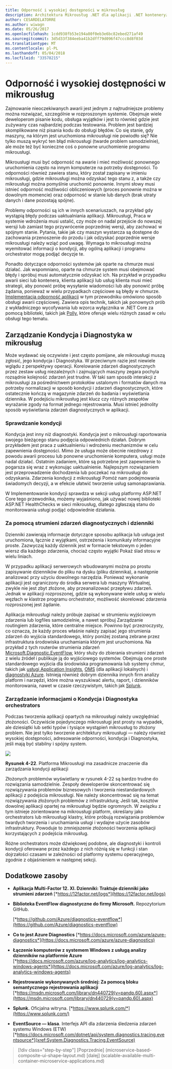 ```yaml
---
title: Odporność i wysokiej dostępności w mikrousług
description: Architektura Mikrousług .NET dla aplikacji .NET konteneryzowanych | Odporność i wysokiej dostępności w mikrousług
author: CESARDELATORRE
ms.author: wiwagn
ms.date: 05/26/2017
ms.openlocfilehash: 1cdd938fb53e194a80f0eb3e6bc82ebed271af49
ms.sourcegitcommit: 3d5d33f384eeba41b2dff79d096f47ccc8d8f03d
ms.translationtype: MT
ms.contentlocale: pl-PL
ms.lasthandoff: 05/04/2018
ms.locfileid: "33578215"
---
```

# <a name="resiliency-and-high-availability-in-microservices"></a>Odporność i wysokiej dostępności w mikrousług

Zajmowanie nieoczekiwanych awarii jest jednym z najtrudniejsze problemy można rozwiązać, szczególnie w rozproszonym systemie. Obejmuje wiele deweloperom pisanie kodu, obsługa wyjątków i jest to również gdzie jest zużywany czas najbardziej podczas testowania. Problem jest bardziej skomplikowane niż pisania kodu do obsługi błędów. Co się stanie, gdy maszyny, na którym jest uruchomiona mikrousługi nie powiodło się? Nie tylko muszą wykryć ten błąd mikrousługi (twarde problem samodzielnie), ale może też być konieczne coś o ponowne uruchomienie programu mikrousługi.

Mikrousługi musi być odporność na awarie i mieć możliwość ponownego uruchomienia często na innym komputerze na potrzeby dostępności. To odporności również zawiera stanu, który został zapisany w imieniu mikrousługi, gdzie mikrousługi można odzyskać tego stanu z, a także czy mikrousługi można pomyślnie uruchomić ponownie. Innymi słowy musi istnieć odporność możliwości obliczeniowych (proces ponownie można w dowolnym momencie) oraz odporność w stanie lub danych (brak utraty danych i dane pozostają spójne).

Problemy odporności są ich w innych scenariuszach, na przykład gdy wystąpią błędy podczas uaktualniania aplikacji. Mikrousługi, Praca w systemie wdrożenia musi ustalić, czy może on nadal przejście do nowszej wersji lub zamiast tego przywrócenie poprzedniej wersji, aby zachować w spójnym stanie. Pytania, takie jak czy maszyn wystarcza są dostępne do zachowania przenoszenie do przodu i jak odzyskać poprzednie wersje mikrousługi należy wziąć pod uwagę. Wymaga to mikrousługi można wyemitować informacji o kondycji, aby ogólną aplikacji i programu orchestrator mogą podjąć decyzje te.

Ponadto dotyczące odporności systemów jak oparte na chmurze musi działać. Jak wspomniano, oparte na chmurze system musi obejmować błędy i spróbuj musi automatycznie odzyskać ich. Na przykład w przypadku awarii sieci lub kontenera, klienta aplikacji lub usług klienta musi mieć strategii, aby ponowić próbę wysyłanie wiadomości lub aby ponowić próbę żądania, ponieważ w wielu przypadkach częściowe są błędy w chmurze. [Implementacja odporność aplikacji](#implementing_resilient_apps) w tym przewodniku omówiono sposób obsługi awarii częściowej. Zawiera opis technik, takich jak ponownych prób z wykładniczego wycofywania lub wzorca wyłącznika w .NET Core za pomocą biblioteki, takich jak [Polly](https://github.com/App-vNext/Polly), które oferuje wielu różnych zasad w celu obsługi tego tematu.

## <a name="health-management-and-diagnostics-in-microservices"></a>Zarządzanie Kondycja i Diagnostyka w mikrousług

Może wydawać się oczywiste i jest często pomijane, ale mikrousługi muszą zgłosić, jego kondycja i Diagnostyka. W przeciwnym razie jest niewiele wglądu z perspektywy operacji. Korelowanie zdarzeń diagnostycznych przez zestaw usług niezależnych i zajmujących maszyny zegara pochyla rozsądnie kolejność zdarzeń jest trudne. W taki sam sposób interakcji z mikrousługi za pośrednictwem protokołów ustalonym i formatów danych ma potrzeby normalizacji w sposób kondycji i zdarzeń diagnostycznych, które ostatecznie kończą w magazynie zdarzeń do badania i wyświetlania dziennika. W podejściu mikrousług jest klucz czy różnych zespołów wyrażanie zgody na format jednego rejestrowania. Musi istnieć jednolity sposób wyświetlania zdarzeń diagnostycznych w aplikacji.

### <a name="health-checks"></a>Sprawdzanie kondycji

Kondycja jest inny niż diagnostyki. Kondycja jest o mikrousługi raportowania swojego bieżącego stanu podjęcia odpowiednich działań. Dobrym przykładem jest praca z uaktualnieniu i wdrożeniu mechanizmów w celu zapewnienia dostępności. Mimo że usługa może obecnie niezdrowy z powodu awarii procesu lub ponowne uruchomienie komputera, usługi może nadal działać. Ostatnim zadaniem, które są potrzebne jest zapewnienie to pogarsza się wraz z wykonując uaktualnienie. Najlepszym rozwiązaniem jest przeprowadzenie dochodzenia lub poczekać na mikrousługi do odzyskania. Zdarzenia kondycji z mikrousługi Pomóż nam podejmowania świadomych decyzji, a w efekcie ułatwić tworzenie usług samonaprawiania.

W Implementowanie kondycji sprawdza w sekcji usług platformy ASP.NET Core tego przewodnika, możemy wyjaśniono, jak używać nowej biblioteki ASP.NET HealthChecks w sieci mikrousług, dlatego zgłaszają stanu do monitorowania usługi podjąć odpowiednie działania.

### <a name="using-diagnostics-and-logs-event-streams"></a>Za pomocą strumieni zdarzeń diagnostycznych i dzienniki

Dzienniki zawierają informacje dotyczące sposobu aplikacja lub usługa jest uruchomiona, łącznie z wyjątkami, ostrzeżenia i komunikaty informacyjne proste. Zazwyczaj każdy dziennik jest w formacie tekstowym o jeden wiersz dla każdego zdarzenia, chociaż często wyjątki Pokaż ślad stosu w wielu liniach.

W przypadku aplikacji serwerowych wbudowanymi można po prostu zapisywanie dzienników do pliku na dysku (pliku dziennika), a następnie analizować przy użyciu dowolnego narzędzia. Ponieważ wykonanie aplikacji jest ograniczony do środka serwera lub maszyny Wirtualnej, zwykle nie jest zbyt złożone, aby przeanalizować przepływu zdarzeń. Jednak w aplikacji rozproszonej, gdzie są wykonywane wiele usług w wielu węzłach w klastrze programu orchestrator, możliwość skorelować zdarzenia rozproszonej jest żądanie.

Aplikacja mikrousługi należy próbuje zapisać w strumieniu wyjściowym zdarzenia lub logfiles samodzielnie, a nawet spróbuj Zarządzanie routingiem zdarzenia, które centralne miejsce. Powinno być przezroczysty, co oznacza, że każdy proces właśnie należy zapisać jego strumienia zdarzeń do wyjścia standardowego, który poniżej zostaną zebrane przez infrastruktura środowiska uruchamiania którym jest uruchomiona. Na przykład z tych routerów strumienia zdarzeń [Microsoft.Diagnostic.EventFlow](https://github.com/Azure/diagnostics-eventflow), który służy do zbierania strumieni zdarzeń z wielu źródeł i publikuje ją do wyjściowego systemów. Obejmują one proste standardowego wyjścia dla środowiska programowania lub systemy chmur, takich jak [usługi Application Insights](https://azure.microsoft.com/services/application-insights/), [OMS](https://github.com/Azure/diagnostics-eventflow#oms-operations-management-suite) (dla aplikacji lokalnych) i [diagnostyki Azure](https://docs.microsoft.com/azure/monitoring-and-diagnostics/azure-diagnostics). Istnieją również dobrym dziennika innych firm analizy platform i narzędzi, które można wyszukiwać alertu, raport, i dzienników monitorowania, nawet w czasie rzeczywistym, takich jak [Splunk](https://www.splunk.com/goto/Splunk_Log_Management?ac=ga_usa_log_analysis_phrase_Mar17&_kk=logs%20analysis&gclid=CNzkzIrex9MCFYGHfgodW5YOtA).

### <a name="orchestrators-managing-health-and-diagnostics-information"></a>Zarządzanie informacjami o Kondycja i Diagnostyka orchestrators

Podczas tworzenia aplikacji opartych na mikrousługi należy uwzględniać złożoności. Oczywiście pojedynczego mikrousługi jest prosty na wypadek, ale dziesiątki lub setki typów i tysiące wystąpień mikrousług to złożony problem. Nie jest tylko tworzenie architektury mikrousługi — należy również wysokiej dostępności, adresowanie odporności, kondycja i Diagnostyka, jeśli mają być stabilny i spójny system.

![](./media/image22.png)

**Rysunek 4-22**. Platforma Mikrousługi ma zasadnicze znaczenie dla zarządzania kondycji aplikacji

Złożonych problemów wyświetlany w rysunek 4-22 są bardzo trudne do rozwiązania samodzielnie. Zespoły deweloperów skoncentrować się rozwiązywania problemów biznesowych i tworzenia niestandardowych aplikacji z podejścia mikrousługi. Nie należy skoncentrować się na temat rozwiązywania złożonych problemów z infrastrukturą; Jeśli tak, kosztów dowolnej aplikacji opartej na mikrousługi będzie ogromnych. W związku z tym istnieje zorientowane na mikrousługi platform, określany jako orchestrators lub mikrousługi klastry, które próbują rozwiązania problemów twardych tworzenia i uruchamiania usługi i wydajne użycie zasobów infrastruktury. Powoduje to zmniejszenie złożoności tworzenia aplikacji korzystających z podejścia mikrousług.

Różne orchestrators może dźwiękowej podobne, ale diagnostyki i kontroli kondycji oferowane przez każdego z nich różnią się w funkcji i stan dojrzałości czasami w zależności od platformy systemu operacyjnego, zgodnie z objaśnieniem w następnej sekcji.

## <a name="additional-resources"></a>Dodatkowe zasoby

-   **Aplikacja Multi-Factor 12. XI. Dzienniki: Traktuje dzienniki jako strumieni zdarzeń**
    [*https://12factor.net/logs*](https://12factor.net/logs)

-   **Biblioteka EventFlow diagnostyczne do firmy Microsoft.** Repozytorium GitHub.

    [*https://github.com/Azure/diagnostics-eventflow*](https://github.com/Azure/diagnostics-eventflow)

-   **Co to jest Azure Diagnostics**
    [*https://docs.microsoft.com/azure/azure-diagnostics*](https://docs.microsoft.com/azure/azure-diagnostics)

-   **Łączenie komputerów z systemem Windows z usługą analizy dzienników na platformie Azure**
    [*https://docs.microsoft.com/azure/log-analytics/log-analytics-windows-agents*](https://docs.microsoft.com/azure/log-analytics/log-analytics-windows-agents)

-   **Rejestrowanie wykonywanych średniej: Za pomocą bloku semantycznego rejestrowania aplikacji**
    [*https://msdn.microsoft.com/library/dn440729(v=pandp.60).aspx*](https://msdn.microsoft.com/library/dn440729(v=pandp.60).aspx)

-   **Splunk.** Oficjalna witryna.
    [*https://www.splunk.com/*](https://www.splunk.com/)

-   **EventSource — klasa**. Interfejs API dla zdarzenia śledzenia zdarzeń systemu Windows (ETW) [*https://docs.microsoft.com/dotnet/api/system.diagnostics.tracing.eventsource*](xref:System.Diagnostics.Tracing.EventSource)




>[!div class="step-by-step"]
[Poprzednie] (microservice-based-composite-ui-shape-layout.md) [dalej] (scalable-available-multi-container-microservice-applications.md)
